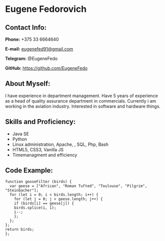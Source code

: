 # Eugene Fedorovich

## Contact Info:

**Phone:** +375 33 6664640

**E-mail:** eugenefed91@gmail.com

**Telegram:** @EugeneFedo

**GitHub:** https://github.com/EugeneFedo

## About Myself:

I have experience in department management. Have 5 years of experience as a head of quality assurance department in commercials. Currently i am working in the aviation industry. Interested in software and hardware things.

## Skills and Proficiency:
* Java SE
* Python
* Linux administration, Apache, , SQL, Php, Bash
* HTML5, CSS3, Vanilla JS
* Timemanagment and efficiency

## Code Example:

```
function gooseFilter (birds) {
  var geese = ["African", "Roman Tufted", "Toulouse", "Pilgrim", "Steinbacher"];
  for (let i = 0; i < birds.length; i++) {
    for (let j = 0; j < geese.length; j++) {
    if (birds[i] == geese[j]) {
    birds.splice(i, 1);
    i--;
    };
  };
};
return birds;
};
```